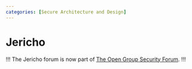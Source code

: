 ```yaml
---
categories: [Secure Architecture and Design]
---
```


# Jericho

!!!
The Jericho forum is now part of [The Open Group Security Forum](/standards/togaf/).
!!!
